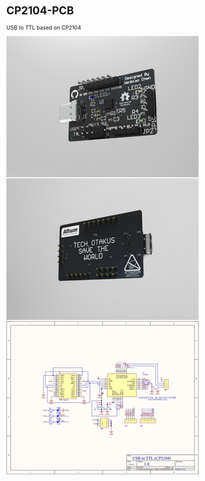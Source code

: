 # CP2104-PCB
USB to TTL based on CP2104

![PCB-A](https://github.com/chenwenbiao11/CP2104-PCB/blob/main/res/PCB-A.jpg?raw=true)
![PCB-B](https://github.com/chenwenbiao11/CP2104-PCB/blob/main/res/PCB-B.jpg?raw=true)
![A](https://github.com/chenwenbiao11/CP2104-PCB/blob/main/res/A.png?raw=true)

